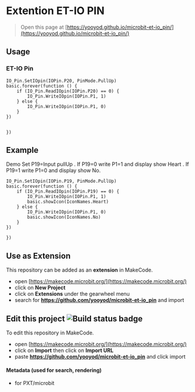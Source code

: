 # Extention ET-IO PIN

> Open this page at [https://yooyod.github.io/microbit-et-io_pin/](https://yooyod.github.io/microbit-et-io_pin/)


## Usage

### ET-IO Pin

```blocks
IO_Pin.SetIOpin(IOPin.P20, PinMode.PullUp)
basic.forever(function () {
    if (IO_Pin.ReadIOpin(IOPin.P20) == 0) {
        IO_Pin.WriteIOpin(IOPin.P1, 1)
    } else {
        IO_Pin.WriteIOpin(IOPin.P1, 0)
    }
})


})
```

## Example

 Demo Set P19=Input pullUp . If P19=0 write P1=1 and display show Heart . 
                             If P19=1 write P1=0 and display show No.

``` blocks 
IO_Pin.SetIOpin(IOPin.P19, PinMode.PullUp)
basic.forever(function () {
    if (IO_Pin.ReadIOpin(IOPin.P19) == 0) {
        IO_Pin.WriteIOpin(IOPin.P1, 1)
        basic.showIcon(IconNames.Heart)
    } else {
        IO_Pin.WriteIOpin(IOPin.P1, 0)
        basic.showIcon(IconNames.No)
    }
})

})
```


## Use as Extension

This repository can be added as an **extension** in MakeCode.

* open [https://makecode.microbit.org/](https://makecode.microbit.org/)
* click on **New Project**
* click on **Extensions** under the gearwheel menu
* search for **https://github.com/yooyod/microbit-et-io_pin** and import

## Edit this project ![Build status badge](https://github.com/yooyod/microbit-et-io_pin/workflows/MakeCode/badge.svg)

To edit this repository in MakeCode.

* open [https://makecode.microbit.org/](https://makecode.microbit.org/)
* click on **Import** then click on **Import URL**
* paste **https://github.com/yooyod/microbit-et-io_pin** and click import


#### Metadata (used for search, rendering)

* for PXT/microbit
<script src="https://makecode.com/gh-pages-embed.js"></script><script>makeCodeRender("{{ site.makecode.home_url }}", "{{ site.github.owner_name }}/{{ site.github.repository_name }}");</script>
